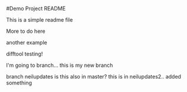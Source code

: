 #Demo Project README

This is a simple readme file

More to do here

another example

difftool testing!

I'm going to branch... this is my new branch

branch neilupdates
is this also in master?
this is in neilupdates2.. added something